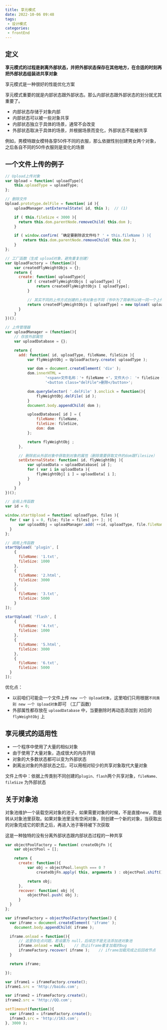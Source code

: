 ```yaml
---
title: 享元模式
date: 2022-10-06 09:48
tags:
 - 设计模式
categories: 
 - frontEnd
---
```


## 定义

**享元模式的过程是剥离外部状态，并把外部状态保存在其他地方，在合适的时刻再把外部状态组装进共享对象**

享元模式是一种很好的性能优化方案

享元模式重要的就是内部状态跟外部状态。那么内部状态跟外部状态的划分就尤其重要了。

* 内部状态存储于对象内部
* 内部状态可以被一些对象共享
* 内部状态独立于具体的场景，通常不会改变
* 外部状态取决于具体的场景，并根据场景而变化，外部状态不能被共享

例如，男模特跟女模特各穿50件不同的衣服，那么依据性别创建男女两个对象，之后各自不同的50件衣服则是变化的场景

## 一个文件上传的例子

```javascript
// Upload上传对象
var Upload = function( uploadType){
    this.uploadType = uploadType;
};

// 删除文件
Upload.prototype.delFile = function( id ){
    uploadManager.setExternalState( id, this );  // (1)

    if ( this.fileSize < 3000 ){
      return this.dom.parentNode.removeChild( this.dom );
    }

    if ( window.confirm( ’确定要删除该文件吗？ ' + this.fileName ) ){
        return this.dom.parentNode.removeChild( this.dom );
    }
};

// 工厂函数（生成 upload对象，避免重复创建）
var UploadFactory = (function(){
    var createdFlyWeightObjs = {};
    return {
      create: function( uploadType){
          if ( createdFlyWeightObjs [ uploadType] ){
              return createdFlyWeightObjs [ uploadType];
          }

          // 其实不同的上传方式创建的上传对象也不同（书中为了简单所以统一同一个上传构造函数）
          return createdFlyWeightObjs [ uploadType] = new Upload( uploadType);
      }
    }
})();

// 上传管理器
var uploadManager = (function(){
    // 存放外部属性
    var uploadDatabase = {};

    return {
      add: function( id, uploadType, fileName, fileSize ){
          var flyWeightObj = UploadFactory.create( uploadType );

          var dom = document.createElement( 'div' );
          dom.innerHTML =
                  '<span>文件名称：'+ fileName +'，文件大小： '+ fileSize +'</span>' +
                  '<button class="delFile">删除</button>';

          dom.querySelector( '.delFile' ).onclick = function(){
              flyWeightObj.delFile( id );
          }
          document.body.appendChild( dom );

          uploadDatabase[ id ] = {
              fileName: fileName,
              fileSize: fileSize,
              dom: dom
          };

          return flyWeightObj ;
      },

      // 删除前从外部对象中获取到对象的属性（删除需要获取文件的dom跟filesize）
      setExternalState: function( id, flyWeightObj ){
          var uploadData = uploadDatabase[ id ];
          for ( var i in uploadData ){
              flyWeightObj[ i ] = uploadData[ i ];
          }
      }
    }
})();

// 全局上传函数
var id = 0;

window.startUpload = function( uploadType, files ){
  for ( var i = 0, file; file = files[ i++ ]; ){
      var uploadObj = uploadManager.add( ++id, uploadType, file.fileName, file.fileSize );
  }
};

// 调用上传函数
startUpload( 'plugin', [
    {
      fileName: '1.txt',
      fileSize: 1000
    },
    {
      fileName: '2.html',
      fileSize: 3000
    },
    {
      fileName: '3.txt',
      fileSize: 5000
    }
]);

startUpload( 'flash', [
    {
      fileName: '4.txt',
      fileSize: 1000
    },
    {
      fileName: '5.html',
      fileSize: 3000
    },
    {
      fileName: '6.txt',
      fileSize: 5000
  }
]);

```

优化点：

* 以前咱们可能会一个文件上传 `new 一个 Upload对象`，这里咱们只用根据`不同类别 new 一个 Upload对象`即可 （工厂函数）
* 外部属性都存放在 `uploadDatabase` 中，当要删除时再动态添加到 对应的 `flyWeightObj` 上

## 享元模式的适用性

* 一个程序中使用了大量的相似对象
* 由于使用了大量对象，造成很大的内存开销
* 对象的大多数状态都可以变为外部状态
* 剥离出对象的外部状态之后，可以用相对较少的共享对象取代大量对象

文件上传中：依据上传类别不同创建的`plugin、flash`两个共享对象，`fileName、fileSize` 为外部状态

## 关于对象池

对象池维护一个装载空闲对象的池子，如果需要对象的时候，不是直接new，而是转从对象池里获取。如果对象池里没有空闲对象，则创建一个新的对象，当获取出的对象完成它的职责之后，再进入池子等待被下次获取

这是一种独特的没有分离外部状态跟内部状态过程的一种共享

```javascript
var objectPoolFactory = function( createObjFn ){
    var objectPool = [];

    return {
      create: function(){
          var obj = objectPool.length === 0 ?
              createObjFn.apply( this, arguments ) : objectPool.shift();

          return obj;
      },
      recover: function( obj ){
          objectPool.push( obj );
      }
  }
};
```

```javascript
var iframeFactory = objectPoolFactory(function() {
  var iframe = document.createElement( 'iframe' );
    document.body.appendChild( iframe );

  iframe.onload = function(){
      // 这里存在点问题，若设置为 null，后续岂不是无法添加进对象池
      iframe.onload = null;    // 防止iframe重复加载的bug
      iframeFactory.recover( iframe );    // iframe加载完成之后回收节点
  }

  return iframe;

});

var iframe1 = iframeFactory.create();
iframe1.src = 'http://baidu.com';

var iframe2 = iframeFactory.create();
iframe2.src = 'http://QQ.com';

setTimeout(function(){
  var iframe3 = iframeFactory.create();
  iframe3.src = 'http://163.com';
}, 3000 );
```
